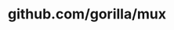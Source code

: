 ---
layout: post
title: github.com/gorilla/mux
categories: link
tags: [انگلیسی, گیت‌هاب, برنامه‌نویسی]
---